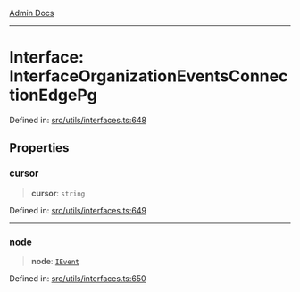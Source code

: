 [Admin Docs](/)

---

# Interface: InterfaceOrganizationEventsConnectionEdgePg

Defined in: [src/utils/interfaces.ts:648](https://github.com/PalisadoesFoundation/talawa-admin/blob/main/src/utils/interfaces.ts#L648)

## Properties

### cursor

> **cursor**: `string`

Defined in: [src/utils/interfaces.ts:649](https://github.com/PalisadoesFoundation/talawa-admin/blob/main/src/utils/interfaces.ts#L649)

---

### node

> **node**: [`IEvent`](IEvent.md)

Defined in: [src/utils/interfaces.ts:650](https://github.com/PalisadoesFoundation/talawa-admin/blob/main/src/utils/interfaces.ts#L650)
